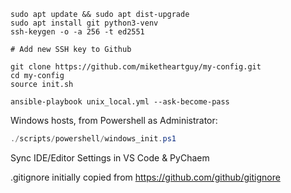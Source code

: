 ```shell
sudo apt update && sudo apt dist-upgrade
sudo apt install git python3-venv
ssh-keygen -o -a 256 -t ed2551

# Add new SSH key to Github

git clone https://github.com/miketheartguy/my-config.git
cd my-config
source init.sh

ansible-playbook unix_local.yml --ask-become-pass
```

Windows hosts, from Powershell as Administrator:
```powershell
./scripts/powershell/windows_init.ps1
```

Sync IDE/Editor Settings in VS Code & PyChaem

.gitignore initially copied from https://github.com/github/gitignore
